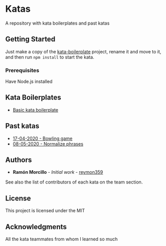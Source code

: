 # Katas

A repository with kata boilerplates and past katas

## Getting Started

Just make a copy of the [kata-boilerplate](./kata-boilerplate) project, rename it and move to it, and then run `npm install` to start the kata.

### Prerequisites

Have Node.js installed

## Kata Boilerplates

- [Basic kata boilerplate](./kata-boilerplate)

## Past katas

- [17-04-2020 - Bowling game](./katas/bowling-game)
- [08-05-2020 - Normalize phrases](./katas/normalize-phrases)
  
## Authors

- **Ramón Morcillo** - *Initial work* - [reymon359](https://github.com/reymon359)

See also the list of contributors of each kata on the team section.

## License

This project is licensed under the MIT

## Acknowledgments

All the kata teammates from whom I learned so much
